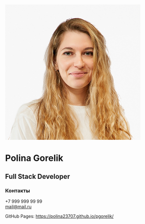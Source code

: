 ![photo](photo.png)
# Polina Gorelik
## Full Stack Developer

### Контакты

+7 999 999 99 99  
mail@mail.ru

GitHub Pages: https://polina23707.github.io/pgorelik/
